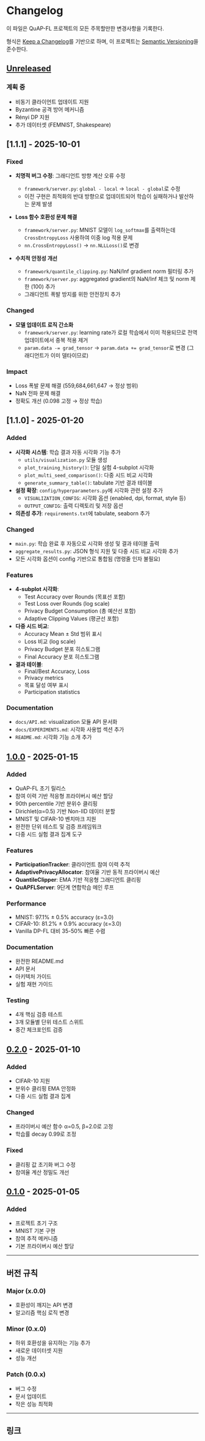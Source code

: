 # Changelog

이 파일은 QuAP-FL 프로젝트의 모든 주목할만한 변경사항을 기록한다.

형식은 [Keep a Changelog](https://keepachangelog.com/ko/1.0.0/)를 기반으로 하며,
이 프로젝트는 [Semantic Versioning](https://semver.org/lang/ko/)을 준수한다.

## [Unreleased]

### 계획 중
- 비동기 클라이언트 업데이트 지원
- Byzantine 공격 방어 메커니즘
- Rényi DP 지원
- 추가 데이터셋 (FEMNIST, Shakespeare)

## [1.1.1] - 2025-10-01

### Fixed
- **치명적 버그 수정**: 그래디언트 방향 계산 오류 수정
  - `framework/server.py`: `global - local` → `local - global`로 수정
  - 이전 구현은 최적화의 반대 방향으로 업데이트되어 학습이 실패하거나 발산하는 문제 발생

- **Loss 함수 호환성 문제 해결**
  - `framework/server.py`: MNIST 모델이 `log_softmax`를 출력하는데 `CrossEntropyLoss` 사용하여 이중 log 적용 문제
  - `nn.CrossEntropyLoss()` → `nn.NLLLoss()`로 변경

- **수치적 안정성 개선**
  - `framework/quantile_clipping.py`: NaN/Inf gradient norm 필터링 추가
  - `framework/server.py`: aggregated gradient의 NaN/Inf 체크 및 norm 제한 (100) 추가
  - 그래디언트 폭발 방지를 위한 안전장치 추가

### Changed
- **모델 업데이트 로직 간소화**
  - `framework/server.py`: learning rate가 로컬 학습에서 이미 적용되므로 전역 업데이트에서 중복 적용 제거
  - `param.data -= grad_tensor` → `param.data += grad_tensor`로 변경 (그래디언트가 이미 델타이므로)

### Impact
- Loss 폭발 문제 해결 (559,684,661,647 → 정상 범위)
- NaN 전파 문제 해결
- 정확도 개선 (0.098 고정 → 정상 학습)

## [1.1.0] - 2025-01-20

### Added
- **시각화 시스템**: 학습 결과 자동 시각화 기능 추가
  - `utils/visualization.py` 모듈 생성
  - `plot_training_history()`: 단일 실험 4-subplot 시각화
  - `plot_multi_seed_comparison()`: 다중 시드 비교 시각화
  - `generate_summary_table()`: tabulate 기반 결과 테이블
- **설정 확장**: `config/hyperparameters.py`에 시각화 관련 설정 추가
  - `VISUALIZATION_CONFIG`: 시각화 옵션 (enabled, dpi, format, style 등)
  - `OUTPUT_CONFIG`: 출력 디렉토리 및 저장 옵션
- **의존성 추가**: `requirements.txt`에 tabulate, seaborn 추가

### Changed
- `main.py`: 학습 완료 후 자동으로 시각화 생성 및 결과 테이블 출력
- `aggregate_results.py`: JSON 형식 지원 및 다중 시드 비교 시각화 추가
- 모든 시각화 옵션이 config 기반으로 통합됨 (명령줄 인자 불필요)

### Features
- **4-subplot 시각화**:
  - Test Accuracy over Rounds (목표선 포함)
  - Test Loss over Rounds (log scale)
  - Privacy Budget Consumption (총 예산선 포함)
  - Adaptive Clipping Values (평균선 포함)
- **다중 시드 비교**:
  - Accuracy Mean ± Std 범위 표시
  - Loss 비교 (log scale)
  - Privacy Budget 분포 히스토그램
  - Final Accuracy 분포 히스토그램
- **결과 테이블**:
  - Final/Best Accuracy, Loss
  - Privacy metrics
  - 목표 달성 여부 표시
  - Participation statistics

### Documentation
- `docs/API.md`: visualization 모듈 API 문서화
- `docs/EXPERIMENTS.md`: 시각화 사용법 섹션 추가
- `README.md`: 시각화 기능 소개 추가

## [1.0.0] - 2025-01-15

### Added
- QuAP-FL 초기 릴리스
- 참여 이력 기반 적응형 프라이버시 예산 할당
- 90th percentile 기반 분위수 클리핑
- Dirichlet(α=0.5) 기반 Non-IID 데이터 분할
- MNIST 및 CIFAR-10 벤치마크 지원
- 완전한 단위 테스트 및 검증 프레임워크
- 다중 시드 실험 결과 집계 도구

### Features
- **ParticipationTracker**: 클라이언트 참여 이력 추적
- **AdaptivePrivacyAllocator**: 참여율 기반 동적 프라이버시 예산
- **QuantileClipper**: EMA 기반 적응형 그래디언트 클리핑
- **QuAPFLServer**: 9단계 연합학습 메인 루프

### Performance
- MNIST: 97.1% ± 0.5% accuracy (ε=3.0)
- CIFAR-10: 81.2% ± 0.9% accuracy (ε=3.0)
- Vanilla DP-FL 대비 35-50% 빠른 수렴

### Documentation
- 완전한 README.md
- API 문서
- 아키텍처 가이드
- 실험 재현 가이드

### Testing
- 4개 핵심 검증 테스트
- 3개 모듈별 단위 테스트 스위트
- 중간 체크포인트 검증

## [0.2.0] - 2025-01-10

### Added
- CIFAR-10 지원
- 분위수 클리핑 EMA 안정화
- 다중 시드 실험 결과 집계

### Changed
- 프라이버시 예산 함수 α=0.5, β=2.0로 고정
- 학습률 decay 0.99로 조정

### Fixed
- 클리핑 값 초기화 버그 수정
- 참여율 계산 정밀도 개선

## [0.1.0] - 2025-01-05

### Added
- 프로젝트 초기 구조
- MNIST 기본 구현
- 참여 추적 메커니즘
- 기본 프라이버시 예산 할당

---

## 버전 규칙

### Major (x.0.0)
- 호환성이 깨지는 API 변경
- 알고리즘 핵심 로직 변경

### Minor (0.x.0)
- 하위 호환성을 유지하는 기능 추가
- 새로운 데이터셋 지원
- 성능 개선

### Patch (0.0.x)
- 버그 수정
- 문서 업데이트
- 작은 성능 최적화

---

## 링크

[Unreleased]: https://github.com/your-username/quap-fl/compare/v1.0.0...HEAD
[1.0.0]: https://github.com/your-username/quap-fl/compare/v0.2.0...v1.0.0
[0.2.0]: https://github.com/your-username/quap-fl/compare/v0.1.0...v0.2.0
[0.1.0]: https://github.com/your-username/quap-fl/releases/tag/v0.1.0